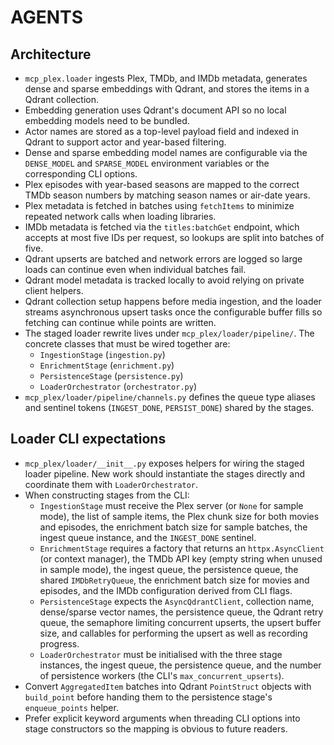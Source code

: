# AGENTS

## Architecture
- `mcp_plex.loader` ingests Plex, TMDb, and IMDb metadata, generates dense and sparse embeddings with Qdrant, and stores the items in a Qdrant collection.
- Embedding generation uses Qdrant's document API so no local embedding models need to be bundled.
- Actor names are stored as a top-level payload field and indexed in Qdrant to support actor and year-based filtering.
- Dense and sparse embedding model names are configurable via the `DENSE_MODEL` and `SPARSE_MODEL` environment variables or the corresponding CLI options.
- Plex episodes with year-based seasons are mapped to the correct TMDb season numbers by matching season names or air-date years.
- Plex metadata is fetched in batches using `fetchItems` to minimize repeated network calls when loading libraries.
- IMDb metadata is fetched via the `titles:batchGet` endpoint, which accepts at most five IDs per request, so lookups are split into batches of five.
- Qdrant upserts are batched and network errors are logged so large loads can continue even when individual batches fail.
- Qdrant model metadata is tracked locally to avoid relying on private client helpers.
- Qdrant collection setup happens before media ingestion, and the loader streams asynchronous upsert tasks once the configurable buffer fills so fetching can continue while points are written.
- The staged loader rewrite lives under `mcp_plex/loader/pipeline/`.  The concrete classes that must be wired together are:
  - `IngestionStage` (`ingestion.py`)
  - `EnrichmentStage` (`enrichment.py`)
  - `PersistenceStage` (`persistence.py`)
  - `LoaderOrchestrator` (`orchestrator.py`)
- `mcp_plex/loader/pipeline/channels.py` defines the queue type aliases and sentinel tokens (`INGEST_DONE`, `PERSIST_DONE`) shared by the stages.

## Loader CLI expectations
- `mcp_plex/loader/__init__.py` exposes helpers for wiring the staged loader pipeline. New work should instantiate the stages directly and coordinate them with `LoaderOrchestrator`.
- When constructing stages from the CLI:
  - `IngestionStage` must receive the Plex server (or `None` for sample mode), the list of sample items, the Plex chunk size for both movies and episodes, the enrichment batch size for sample batches, the ingest queue instance, and the `INGEST_DONE` sentinel.
  - `EnrichmentStage` requires a factory that returns an `httpx.AsyncClient` (or context manager), the TMDb API key (empty string when unused in sample mode), the ingest queue, the persistence queue, the shared `IMDbRetryQueue`, the enrichment batch size for movies and episodes, and the IMDb configuration derived from CLI flags.
  - `PersistenceStage` expects the `AsyncQdrantClient`, collection name, dense/sparse vector names, the persistence queue, the Qdrant retry queue, the semaphore limiting concurrent upserts, the upsert buffer size, and callables for performing the upsert as well as recording progress.
  - `LoaderOrchestrator` must be initialised with the three stage instances, the ingest queue, the persistence queue, and the number of persistence workers (the CLI's `max_concurrent_upserts`).
- Convert `AggregatedItem` batches into Qdrant `PointStruct` objects with `build_point` before handing them to the persistence stage's `enqueue_points` helper.
- Prefer explicit keyword arguments when threading CLI options into stage constructors so the mapping is obvious to future readers.

